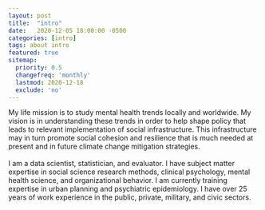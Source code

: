 ```yaml
---
layout: post
title:  "intro"
date:   2020-12-05 18:00:00 -0500
categories: [intro]
tags: about intro
featured: true
sitemap:
  priority: 0.5
  changefreq: 'monthly'
  lastmod: 2020-12-18
  exclude: 'no'
---
```


<p>
My life mission is to study mental health trends locally and worldwide. My vision is in understanding these trends in order to help shape policy that leads to relevant implementation of social infrastructure. This infrastructure may in turn promote social cohesion and resilience that is much needed at present and in future climate change mitigation strategies.
<br><br>
I am a data scientist, statistician, and evaluator. I have subject matter expertise in social science research methods, clinical psychology, mental health science, and organizational behavior. I am currently training expertise in urban planning and psychiatric epidemiology. I have over 25 years of work experience in the public, private, military, and civic sectors.
</p>
